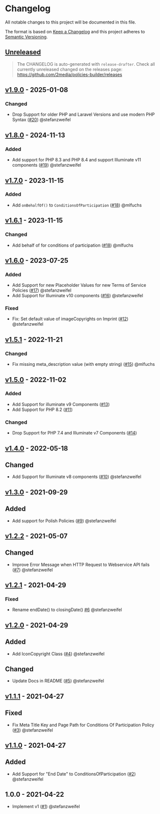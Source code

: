 # Changelog

All notable changes to this project will be documented in this file.

The format is based on [Keep a Changelog](http://keepachangelog.com/en/1.0.0/) and this project adheres to [Semantic Versioning](http://semver.org/spec/v2.0.0.html).

## [Unreleased](https://github.com/2media/policies-builder/compare/v1.9.0...HEAD)

> The CHANGELOG is auto-generated with `release-drafter`.
Check all currently unreleased changed on the releases page:
https://github.com/2media/policies-builder/releases

<!-- Please do not add single changes manually to the CHANGELOG. -->
## [v1.9.0](https://github.com/2media/policies-builder/compare/v1.8.0...v1.9.0) - 2025-01-08

### Changed

- Drop Support for older PHP and Laravel Versions and use modern PHP Syntax ([#20](https://github.com/2media/policies-builder/pull/20)) @stefanzweifel

## [v1.8.0](https://github.com/2media/policies-builder/compare/v1.7.0...v1.8.0) - 2024-11-13

### Added

- Add support for PHP 8.3 and PHP 8.4 and support Illuminate v11 components ([#19](https://github.com/2media/policies-builder/pull/19)) @stefanzweifel

## [v1.7.0](https://github.com/2media/policies-builder/compare/v1.6.1...v1.7.0) - 2023-11-15

### Added

- Add `onBehalfOf()` to `ConditionsOfParticipation` ([#18](https://github.com/2media/policies-builder/pull/18)) @mlfuchs

## [v1.6.1](https://github.com/2media/policies-builder/compare/v1.6.0...v1.6.1) - 2023-11-15

### Changed

- Add behalf of for conditions of participation ([#18](https://github.com/2media/policies-builder/pull/18)) @mlfuchs

## [v1.6.0](https://github.com/2media/policies-builder/compare/v1.5.1...v1.6.0) - 2023-07-25

### Added

- Add Support for new Placeholder Values for new Terms of Service Policies ([#17](https://github.com/2media/policies-builder/pull/17)) @stefanzweifel
- Add Support for Illuminate v10 components ([#16](https://github.com/2media/policies-builder/pull/16)) @stefanzweifel

### Fixed

- Fix: Set default value of imageCopyrights on Imprint ([#12](https://github.com/2media/policies-builder/pull/12)) @stefanzweifel

## [v1.5.1](https://github.com/2media/policies-builder/compare/v1.5.0...v1.5.1) - 2022-11-21

### Changed

- Fix missing meta_description value (with empty string) ([#15](https://github.com/2media/policies-builder/pull/15)) @mlfuchs

## [v1.5.0](https://github.com/2media/policies-builder/compare/v1.4.0...v1.5.0) - 2022-11-02

### Added

- Add Support for illuminate v9 Components ([#13](https://github.com/2media/policies-builder/pull/13))
- Add Support for PHP 8.2 ([#11](https://github.com/2media/policies-builder/pull/11))

### Changed

- Drop Support for PHP 7.4 and Illuminate v7 Components ([#14](https://github.com/2media/policies-builder/pull/14))

## [v1.4.0](https://github.com/2media/policies-builder/compare/v1.3.0...v1.4.0) - 2022-05-18

## Changed

- Add Support for Illuminate v8 components ([#10](https://github.com/2media/policies-builder/pull/10)) @stefanzweifel

## [v1.3.0](https://github.com/2media/policies-builder/compare/v1.2.2...v1.3.0) - 2021-09-29

## Added

- Add support for Polish Policies ([#9](https://github.com/2media/policies-builder/pull/9)) @stefanzweifel

## [v1.2.2](https://github.com/2media/policies-builder/compare/v1.2.1...v1.2.2) - 2021-05-07

## Changed

- Improve Error Message when HTTP Request to Webservice API fails ([#7](https://github.com/2media/policies-builder/pull/7)) @stefanzweifel

## [v1.2.1](https://github.com/2media/policies-builder/compare/v1.2.0...v1.2.1) - 2021-04-29

### Fixed

- Rename endDate() to closingDate() [#6](https://github.com/2media/policies-builder/pull/6) @stefanzweifel

## [v1.2.0](https://github.com/2media/policies-builder/compare/v1.1.1...v1.2.0) - 2021-04-29

## Added

- Add IconCopyright Class ([#4](https://github.com/2media/policies-builder/pull/4)) @stefanzweifel

## Changed

- Update Docs in README ([#5](https://github.com/2media/policies-builder/pull/5)) @stefanzweifel

## [v1.1.1](https://github.com/2media/policies-builder/compare/v1.1.0...v1.1.1) - 2021-04-27

## Fixed

- Fix Meta Title Key and Page Path for Conditions Of Participation Policy ([#3](https://github.com/2media/policies-builder/pull/3)) @stefanzweifel

## [v1.1.0](https://github.com/2media/policies-builder/compare/v1.0.0...v1.1.0) - 2021-04-27

## Added

- Add Support for "End Date" to ConditionsOfParticipation ([#2](https://github.com/2media/policies-builder/pull/2)) @stefanzweifel

## 1.0.0 - 2021-04-22

- Implement v1 ([#1](https://github.com/2media/policies-builder/pull/1)) @stefanzweifel

